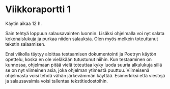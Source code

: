 # Viikkoraportti 1

Käytin aikaa 12 h.

Sain tehtyä loppuun salausavainten luonnin. Lisäksi ohjelmalla voi nyt salata kokonaislukuja ja 
purkaa niiden salauksia. Olen myös melkein toteuttanut tekstin salaamisen. 

Ensi viikolla täytyy aloittaa testaamisen dokumentointi ja Poetryn käytön opettelu, koska en ole 
vieläkään tutustunut niihin. Kun testaaminen on kunnossa, ohjelmaan pitää vielä toteuttaa kyky luoda 
suuria alkulukuja sillä se on nyt viimeinen asia, joka ohjelman ytimestä puuttuu. Viimeisenä ohjelmasta 
voisi tehdä vähän järkevämmän käyttää. Esimerkiksi että viestejä ja salausavaimia voisi tallentaa 
tekstitiedostoihin.
